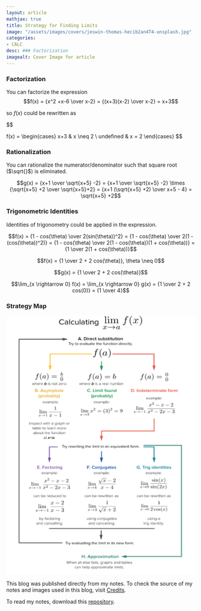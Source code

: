 ```yaml
---
layout: article
mathjax: true
title: Strategy for Finding Limits
image: "/assets/images/covers/jeswin-thomas-hecib2an4T4-unsplash.jpg"
categories:
- CALC
desc: ### Factorization 
imagealt: Cover Image for article
---
```


### Factorization
You can factorize the expression
$$f(x) = {x^2 +x-6 \over x-2} = {(x+3)(x-2) \over x-2} = x+3$$

































































































































































































































































































































































































so $f(x)$ could be rewritten as
































































































































































































































































































































































































$$
































































































































































































































































































































































































f(x) = \begin{cases} 
      x+3 & x \neq 2 \\
      undefined & x = 2
 \end{cases}
 $$
































































































































































































































































































































































































 
### Rationalization
You can rationalize the numerator/denominator such that square root ($\sqrt{}$) is eliminated.

































































































































































































































































































































































































$$g(x) = {x+1 \over \sqrt{x+5} -2} = {x+1 \over \sqrt{x+5} -2} \times {\sqrt{x+5} +2 \over \sqrt{x+5}+2} = {x+1 (\sqrt{x+5} +2) \over x+5 - 4} = \sqrt{x+5} +2$$

































































































































































































































































































































































































### Trigonometric Identities
Identities of trigonometry could be applied in the expression.

$$f(x) = {1 - cos(\theta) \over 2(sin(\theta))^2} = {1 - cos(\theta) \over 2(1 - (cos(\theta))^2)} = {1 - cos(\theta) \over 2(1 - cos(\theta))(1 + cos(\theta))} = {1 \over 2(1 + cos(\theta))}$$

































































































































































































































































































































































































$$f(x) = {1 \over 2 + 2 cos(\theta)}, \theta \neq 0$$

































































































































































































































































































































































































$$g(x) = {1 \over 2 + 2 cos(\theta)}$$

































































































































































































































































































































































































$$\lim_{x \rightarrow 0} f(x) = \lim_{x \rightarrow 0} g(x) = {1 \over 2 + 2 cos(0)} = {1 \over 4}$$

































































































































































































































































































































































































### Strategy Map
<img src="../assets/images/posts/1sad.png"/>

This blog was published directly from my notes.
To check the source of my notes and images used in this blog, visit <a href="/credits.html" target="_blank">Credits</a>.

To read my notes, download this <a href="https://github.com/bovem/CS" target="blank">repository</a>.